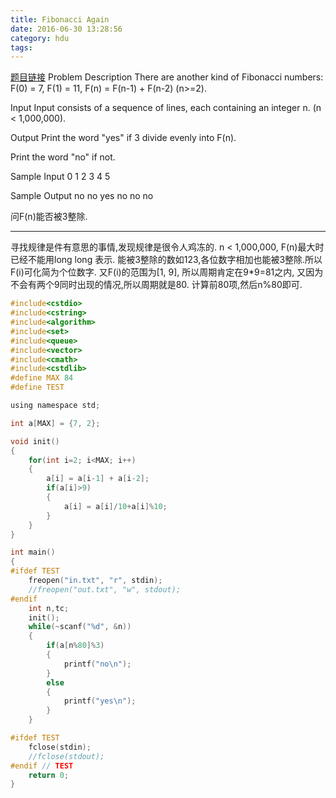 ```yaml
---
title: Fibonacci Again
date: 2016-06-30 13:28:56
category: hdu
tags: 
---
```

[题目链接](http://acm.hdu.edu.cn/showproblem.php?pid=1021)
Problem Description
There are another kind of Fibonacci numbers: F(0) = 7, F(1) = 11, F(n) = F(n-1) + F(n-2) (n>=2).
 

Input
Input consists of a sequence of lines, each containing an integer n. (n < 1,000,000).
 

Output
Print the word "yes" if 3 divide evenly into F(n).

Print the word "no" if not.
 

Sample Input
0
1
2
3
4
5
 

Sample Output
no
no
yes
no
no
no

问F(n)能否被3整除.
<hr/>

寻找规律是件有意思的事情,发现规律是很令人鸡冻的.
n < 1,000,000, F(n)最大时已经不能用long long 表示.
能被3整除的数如123,各位数字相加也能被3整除.所以F(i)可化简为个位数字.
又F(i)的范围为[1, 9], 所以周期肯定在9*9=81之内, 又因为不会有两个9同时出现的情况,所以周期就是80.
计算前80项,然后n%80即可.

```c
#include<cstdio>
#include<cstring>
#include<algorithm>
#include<set>
#include<queue>
#include<vector>
#include<cmath>
#include<cstdlib>
#define MAX 84
#define TEST

using namespace std;

int a[MAX] = {7, 2};

void init()
{
    for(int i=2; i<MAX; i++)
    {
        a[i] = a[i-1] + a[i-2];
        if(a[i]>9)
        {
            a[i] = a[i]/10+a[i]%10;
        }
    }
}

int main()
{
#ifdef TEST
    freopen("in.txt", "r", stdin);
    //freopen("out.txt", "w", stdout);
#endif
    int n,tc;
    init();
    while(~scanf("%d", &n))
    {
        if(a[n%80]%3)
        {
            printf("no\n");
        }
        else
        {
            printf("yes\n");
        }
    }

#ifdef TEST
    fclose(stdin);
    //fclose(stdout);
#endif // TEST
    return 0;
}

```